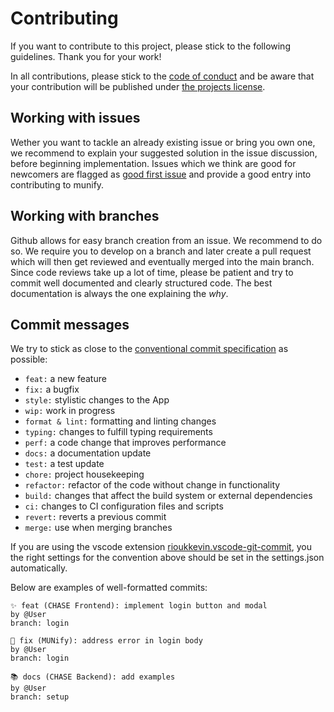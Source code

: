 # Contributing

If you want to contribute to this project, please stick to the following guidelines. Thank you for your work!

In all contributions, please stick to the [code of conduct](./CODE_OF_CONDUCT.md) and be aware that your contribution will be published under [the projects license](./LICENSE.md).

## Working with issues

Wether you want to tackle an already existing issue or bring you own one, we recommend to explain your suggested solution in the issue discussion, before beginning implementation. Issues which we think are good for newcomers are flagged as [good first issue](https://github.com/DeutscheModelUnitedNations/munify/issues?q=is%3Aissue+is%3Aopen+label%3A%22good+first+issue%22) and provide a good entry into contributing to munify.

## Working with branches

Github allows for easy branch creation from an issue. We recommend to do so. We require you to develop on a branch and later create a pull request which will then get reviewed and eventually merged into the main branch. Since code reviews take up a lot of time, please be patient and try to commit well documented and clearly structured code. The best documentation is always the one explaining the _why_.

## Commit messages

We try to stick as close to the [conventional commit specification](https://www.conventionalcommits.org/en/v1.0.0-beta.2/) as possible:

- `feat:` a new feature
- `fix:` a bugfix
- `style:` stylistic changes to the App
- `wip:` work in progress
- `format & lint:` formatting and linting changes
- `typing:` changes to fulfill typing requirements
- `perf:` a code change that improves performance
- `docs:` a documentation update
- `test:` a test update
- `chore:` project housekeeping
- `refactor:` refactor of the code without change in functionality
- `build:` changes that affect the build system or external dependencies
- `ci:` changes to CI configuration files and scripts
- `revert:` reverts a previous commit
- `merge:` use when merging branches

If you are using the vscode extension [rioukkevin.vscode-git-commit](https://marketplace.visualstudio.com/items?itemName=rioukkevin.vscode-git-commit), you the right settings for the convention above should be set in the settings.json automatically.

Below are examples of well-formatted commits:

```
✨ feat (CHASE Frontend): implement login button and modal
by @User
branch: login

🐞 fix (MUNify): address error in login body
by @User
branch: login

📚 docs (CHASE Backend): add examples
by @User
branch: setup
```
